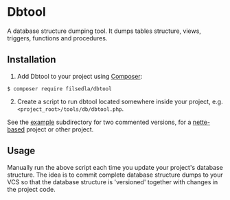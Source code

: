 # Dbtool
A database structure dumping tool. It dumps tables structure, views, triggers, functions and procedures.

## Installation
1) Add Dbtool to your project using [Composer](http://getcomposer.org/):
```
$ composer require filsedla/dbtool
```

2) Create a script to run dbtool located somewhere inside your project, e.g. `<project_root>/tools/db/dbtool.php`.
 
See the [example](example/) subdirectory for two commented versions, for a [nette-based](https://nette.org/) project or other project.

## Usage

Manually run the above script each time you update your project's database structure. The idea is to commit complete
database structure dumps to your VCS so that the database structure is 'versioned' together with changes in the project 
code.


